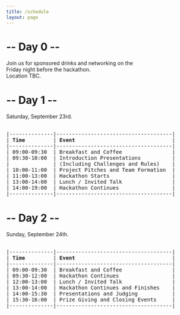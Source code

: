 ```yaml
---
title: /schedule
layout: page
---
```


<div class="organizer-info">
    <div class="center">
    <h1 class="organizers-title">-- Day 0 --</h1>
    </div>
    <div class="info">
    Join us for sponsored drinks and networking on the<br>
    Friday night before the hackathon.<br>
    Location TBC.
</div> 
</div>

<div class="organizer-info">
    <div class="center">
    <h1 class="organizers-title">-- Day 1 --</h1>
    </div>
    <div class="info">
    Saturday, September 23rd.<br><br>
</div> 
</div>


<div class="ascii-art-container">
  <pre>
|--------------|-------------------------------------|
| <b>Time</b>         | <b>Event</b>                               |
|--------------|-------------------------------------|
| 09:00-09:30  | Breakfast and Coffee                |
| 09:30-10:00  | Introduction Presentations          |
|              | (Including Challenges and Rules)    |
| 10:00-11:00  | Project Pitches and Team Formation  |
| 11:00-13:00  | Hackathon Starts                    |
| 13:00-14:00  | Lunch / Invited Talk                |
| 14:00-19:00  | Hackathon Continues                 |
|--------------|-------------------------------------|
</pre> 
</div>

<div class="organizer-info">
    <div class="center">
    <h1 class="organizers-title">-- Day 2 --</h1>
    </div>
    <div class="info">
    Sunday, September 24th.<br><br>
</div> 
</div>

<div class="ascii-art-container">
  <pre>
|--------------|-------------------------------------|
| <b>Time</b>         | <b>Event</b>                               |
|--------------|-------------------------------------|
| 09:00-09:30  | Breakfast and Coffee                |
| 09:30-12:00  | Hackathon Continues                 |
| 12:00-13:00  | Lunch / Invited Talk                |
| 13:00-14:00  | Hackathon Continues and Finishes    |
| 14:00-15:30  | Presentations and Judging           |
| 15:30-16:00  | Prize Giving and Closing Events     |
|--------------|-------------------------------------|
</pre> 
</div>


<p><br></p>
